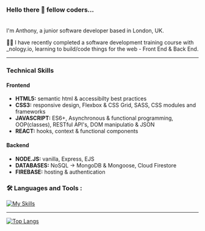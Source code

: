 <!--
**tonylubin/tonylubin** is a ✨ _special_ ✨ repository because its `README.md` (this file) appears on your GitHub profile.

Here are some ideas to get you started:

- 🔭 I’m currently working on ...
- 🌱 I’m currently learning ...
- 👯 I’m looking to collaborate on ...
- 🤔 I’m looking for help with ...
- 💬 Ask me about ...
- 📫 How to reach me: ...
- 😄 Pronouns: ...
- ⚡ Fun fact: ...
-->

### Hello there 👋 fellow coders...<br><br>
I'm Anthony, a junior software developer based in London, UK.

👨‍💻 I have recently completed a software development training course with _nology.io, learning to build/code things for the web - Front End & Back End.
 
---

### Technical Skills

#### Frontend
- **HTML5:** semantic html & accessibilty best practices
- **CSS3:** responsive design, Flexbox & CSS Grid, SASS, CSS modules and frameworks
- **JAVASCRIPT:** ES6+, Asynchronous & functional programming, OOP(classes), RESTful API's, DOM manipulatio & JSON
- **REACT:** hooks, context & functional components

#### Backend
- **NODE.JS:** vanilla, Express, EJS
- **DATABASES:** NoSQL -> MongoDB & Mongoose, Cloud Firestore
- **FIREBASE:** hosting & authentication 

### :hammer_and_wrench: Languages and Tools :

[![My Skills](https://skillicons.dev/icons?i=html,css,sass,bootstrap,js,react,nodejs,express,firebase,mongodb,git,github,vscode,figma)](https://skillicons.dev)

---

[![Top Langs](https://github-readme-stats.vercel.app/api/top-langs/?username=tonylubin&layout=compact&theme=tokyonight)](https://github.com/anuraghazra/github-readme-stats)
